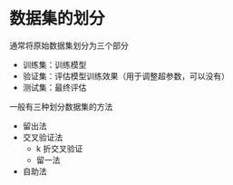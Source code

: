 # 数据集的划分

通常将原始数据集划分为三个部分

* 训练集：训练模型
* 验证集：评估模型训练效果（用于调整超参数，可以没有）
* 测试集：最终评估



一般有三种划分数据集的方法

* 留出法
* 交叉验证法
  * k 折交叉验证
  * 留一法
* 自助法

